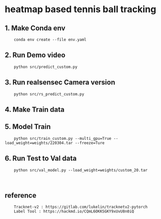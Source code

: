 # heatmap based tennis ball tracking

## 1. Make Conda env
        conda env create --file env.yaml

## 2. Run Demo video

        python src/predict_custom.py

## 3. Run realsensec Camera version

        python src/rs_predict_custom.py

## 4. Make Train data


## 5. Model Train

        python src/train_custom.py --multi_gpu=True --load_weight=weights/220304.tar --freeze=Ture

## 6. Run Test to Val data

        python src/val_model.py --load_weight=weights/custom_20.tar

<br>

## reference
        Tracknet-v2 : https://gitlab.com/lukelin/tracknetv2-pytorch
        Label Tool : https://hackmd.io/CQmL6OKKSGKY9xUvU8n0iQ
